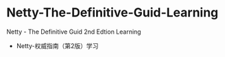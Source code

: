 # Netty-The-Definitive-Guid-Learning
Netty - The Definitive Guid 2nd Edtion Learning 
- Netty-权威指南（第2版）学习
